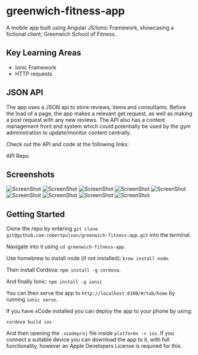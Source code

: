 # greenwich-fitness-app

A mobile app built using Angular JS/Ionic Framework, showcasing a fictional client; Greenwich School of Fitness.

## Key Learning Areas
* Ionic Framework
* HTTP requests

## JSON API
The app uses a JSON api to store reviews, items and consultants. Before the load of a page, the app makes a relevant get request, as well as making a post request with any new reviews. The API also has a content management front end system which could potentially be used by the gym administration to update/monitor content centrally.

Check out the API and code at the following links:

API
Repo

## Screenshots
![ScreenShot](https://github.com/robertpulson/greenwich-fitness-app/blob/master/screenshots/thumb_IMG_4203_1024.jpg)
![ScreenShot](https://github.com/robertpulson/greenwich-fitness-app/blob/master/screenshots/thumb_IMG_4204_1024.jpg)
![ScreenShot](https://github.com/robertpulson/greenwich-fitness-app/blob/master/screenshots/thumb_IMG_4205_1024.jpg)
![ScreenShot](https://github.com/robertpulson/greenwich-fitness-app/blob/master/screenshots/thumb_IMG_4206_1024.jpg)
![ScreenShot](https://github.com/robertpulson/greenwich-fitness-app/blob/master/screenshots/thumb_IMG_4207_1024.jpg)
![ScreenShot](https://github.com/robertpulson/greenwich-fitness-app/blob/master/screenshots/thumb_IMG_4208_1024.jpg)
![ScreenShot](https://github.com/robertpulson/greenwich-fitness-app/blob/master/screenshots/thumb_IMG_4209_1024.jpg)
![ScreenShot](https://github.com/robertpulson/greenwich-fitness-app/blob/master/screenshots/thumb_IMG_4210_1024.jpg)
![ScreenShot](https://github.com/robertpulson/greenwich-fitness-app/blob/master/screenshots/thumb_IMG_4211_1024.jpg)

## Getting Started

Clone the repo by entering `git clone git@github.com:robertpulson/greenwich-fitness-app.git` into the terminal.

Navigate into it using `cd greenwich-fitness-app`.

Use homebrew to install node (if not installed): `brew install node`.

Then install Cordova: `npm install -g cordova`.

And finally Ionic: `npm install -g ionic`

You can then serve the app to `http://localhost:8100/#/tab/home` by running `ionic serve`.

If you have xCode installed you can deploy the app to your phone by using:

`cordova build ios`

And then opening the `.xcodeproj` file inside `platforms -> ios`. If you connect a suitable device you can download the app to it, with full functionality, however an Apple Developers License is required for this.
